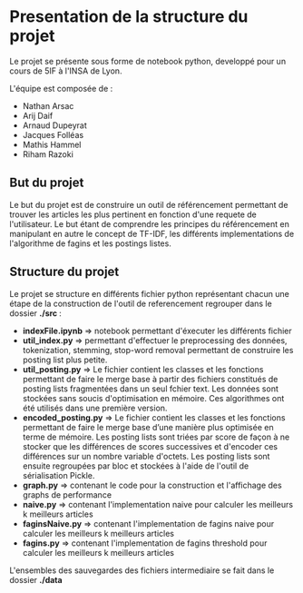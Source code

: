 <h1>Presentation de la structure du projet</h1>

Le projet se présente sous forme de notebook python, developpé pour un cours de 5IF à l'INSA de Lyon.

L'équipe est composée de :
<ul>
	<li>Nathan  Arsac</li>
	<li>Arij Daif</li>
	<li>Arnaud  Dupeyrat</li>
	<li>Jacques Folléas</li>
	<li>Mathis   Hammel</li>
	<li>Riham Razoki</li>
</ul>


<h2> But du projet </h2>

Le but du projet est de construire un outil de référencement permettant de trouver les articles les plus pertinent en fonction d'une requete de l'utilisateur.
Le but étant de comprendre les principes du référencement en manipulant en autre le concept de TF-IDF, les différents implementations de l'algorithme de fagins et les postings listes.

<h2> Structure du projet </h2>

Le projet se structure en différents fichier python représentant chacun une étape de la construction de l'outil de referencement regrouper dans le dossier <b> ./src </b>: 

<ul>

<li><b>indexFile.ipynb</b> => notebook permettant d'éxecuter les différents fichier</li>
	 	
<li><b>util_index.py</b> => permettant d'effectuer le preprocessing des données, tokenization, stemming, stop-word removal permettant de construire les posting list plus petite.</li>
		
<li><b>util_posting.py</b> => Le fichier contient les classes et les fonctions permettant de faire le merge base à partir des fichiers constitués de posting lists fragmentées dans un seul fchier text. Les données sont stockées sans soucis d'optimisation en mémoire. Ces algorithmes ont été utilisés dans une première version.</li>
        
<li><b>encoded_posting.py</b> => Le fichier contient les classes et les fonctions permettant de faire le merge base d’une manière plus optimisée en  terme de mémoire. Les posting lists sont triées  par score de façon à ne stocker que les différences de scores successives et d'encoder ces différences sur un nombre variable d'octets. Les posting lists sont ensuite regroupées par bloc et stockées à l'aide de l'outil de sérialisation Pickle.</li>		

<li><b>graph.py</b> => contenant le code pour la construction et l'affichage des graphs de performance</li>
		
<li><b>naive.py</b> => contenant l'implementation naive pour calculer les meilleurs k meilleurs articles</li>
	
<li><b>faginsNaive.py</b> => contenant l'implementation de fagins naive pour calculer les meilleurs k meilleurs articles </li>
		
<li><b>fagins.py</b> => contenant l'implementation de fagins threshold pour calculer les meilleurs k meilleurs articles </li>

</ul>

L'ensembles des sauvegardes des fichiers intermediaire se fait dans le dossier <b>./data</b> 
